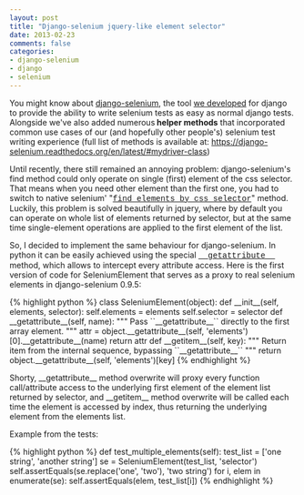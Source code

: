 ```yaml
---
layout: post
title: "Django-selenium jquery-like element selector"
date: 2013-02-23
comments: false
categories:
- django-selenium
- django
- selenium
---
```


You might know about <a href="https://pypi.python.org/pypi/django-selenium/0.9.5">django-selenium</a>,
the tool <a href="https://github.com/dragoon/django-selenium/blob/master/AUTHORS">we developed</a>&nbsp;for
django to provide the ability to write selenium tests as easy as normal django tests.
Alongside we've also added numerous<b> helper methods</b>&nbsp;that incorporated common use
cases of our (and hopefully other people's) selenium test writing experience (full list of
methods is available at: <a href="https://django-selenium.readthedocs.org/en/latest/#mydriver-class">https://django-selenium.readthedocs.org/en/latest/#mydriver-class</a>)
<p>
Until recently, there still remained an annoying problem: django-selenium's find method could only
operate on single (first) element of the css selector. That means when you need other
element than the first one, you had to switch to native selenium' "<span
    style="font-family: Courier New, Courier, monospace;"><a
    href="http://selenium-python.readthedocs.org/en/latest/api.html#selenium.webdriver.remote.webdriver.find_elements_by_css_selector">find_elements_by_css_selector</a></span>"
method. Luckily, this problem is solved beautifully in jquery, where by default you can
operate on whole list of elements returned by selector, but at the same time single-element
operations are applied to the first element of the list.
</p>
<p>
So, I decided to implement
the same behaviour for django-selenium. In python it can be easily achieved using the
special <span style="font-family: Courier New, Courier, monospace;"><a
    href="http://docs.python.org/2/reference/datamodel.html#object.__getattribute__">__getattribute__ </a></span>method,
which allows to intercept every attribute access. Here is the first version of code for
SeleniumElement that serves as a proxy to real selenium elements in django-selenium 0.9.5:
</p>
{% highlight python %}
class SeleniumElement(object):
    def __init__(self, elements, selector):
        self.elements = elements
        self.selector = selector
    def __getattribute__(self, name):
        """
        Pass ``__getattribute__`` directly to the first array element.
        """
        attr = object.__getattribute__(self, 'elements')[0].__getattribute__(name)
        return attr
    def __getitem__(self, key):
        """
        Return item from the internal sequence, bypassing ``__getattribute__``
        """
        return object.__getattribute__(self, 'elements')[key]
{% endhighlight %}
<p>
Shorty, __getattribute__ method overwrite will proxy every function call/attribute access to
the underlying first element of the element list returned by selector, and __getitem__
method overwrite will be called each time the element is accessed by index, thus returning
the underlying element from the elements list.
</p>

Example from the tests:

{% highlight python %}
def test_multiple_elements(self):
    test_list = ['one string', 'another string']
    se = SeleniumElement(test_list, 'selector')
    self.assertEquals(se.replace('one', 'two'), 'two string')
    for i, elem in enumerate(se):
        self.assertEquals(elem, test_list[i])
{% endhighlight %}
